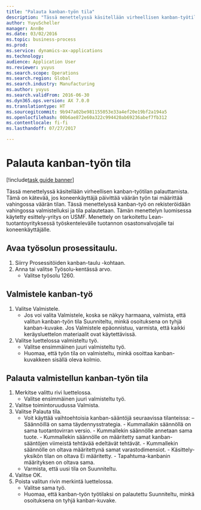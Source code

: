 ```yaml
--- 
title: "Palauta kanban-työn tila"
description: "Tässä menettelyssä käsitellään virheellisen kanban-työtilan palauttamista."
author: YuyuScheller
manager: AnnBe
ms.date: 03/02/2016
ms.topic: business-process
ms.prod: 
ms.service: dynamics-ax-applications
ms.technology: 
audience: Application User
ms.reviewer: yuyus
ms.search.scope: Operations
ms.search.region: Global
ms.search.industry: Manufacturing
ms.author: yuyus
ms.search.validFrom: 2016-06-30
ms.dyn365.ops.version: AX 7.0.0
ms.translationtype: HT
ms.sourcegitcommit: 9b947a02be981155053e33a4ef20e19bf2a194a5
ms.openlocfilehash: 00b6ae872e60a322c994420ab69236abef7fb312
ms.contentlocale: fi-fi
ms.lasthandoff: 07/27/2017

---
```

# <a name="revert-kanban-job-status"></a>Palauta kanban-työn tila

[!include[task guide banner](../../includes/task-guide-banner.md)]

Tässä menettelyssä käsitellään virheellisen kanban-työtilan palauttamista. Tämä on kätevää, jos koneenkäyttäjä päivittää väärän työn tai määrittää vahingossa väärän tilan. Tässä menettelyssä kanban-työ on rekisteröidään vahingossa valmistelluksi ja tila palautetaan. Tämän menettelyn luomisessa käytetty esittely-yritys on USMF. Menettely on tarkoitettu Lean-tuotantoyrityksessä työskentelevälle tuotannon osastonvalvojalle tai koneenkäyttäjälle.


## <a name="open-process-board-for-the-work-cell"></a>Avaa työsolun prosessitaulu.
1. Siirry Prosessitöiden kanban-taulu -kohtaan.
2. Anna tai valitse Työsolu-kentässä arvo.
    * Valitse työsolu 1260.  

## <a name="prepare-kanban-job"></a>Valmistele kanban-työ
1. Valitse Valmistele.
    * Jos voi valita Valmistele, koska se näkyy harmaana, valmista, että valitun kanban-työn tila Suunniteltu, minkä osoituksena on tyhjä kanban-kuvake. Jos Valmistele epäonnistuu, varmista, että kaikki keräysluettelon materiaalit ovat käytettävissä.  
2. Valitse luettelossa valmisteltu työ.
    * Valitse ensimmäinen juuri valmisteltu työ.  
    * Huomaa, että työn tila on valmisteltu, minkä osoittaa kanban-kuvakkeen sisällä oleva kolmio.  

## <a name="revert-the-status-of-the-prepared-kanban-job"></a>Palauta valmistellun kanban-työn tila
1. Merkitse valittu rivi luettelossa.
    * Valitse ensimmäinen juuri valmisteltu työ.  
2. Valitse toimintoruudussa Valmista.
3. Valitse Palauta tila.
    * Voit käyttää vaihtoehtoisia kanban-sääntöjä seuraavissa tilanteissa: – Säännöillä on sama täydennysstrategia.  - Kummallakin säännöllä on sama tuotantovirran versio.  - Kummallekin säännölle annetaan sama tuote.  - Kummallekin säännölle on määritetty samat kanban-sääntöjen viimeistä tehtävää edeltävät tehtävät.  - Kummallekin säännölle on oltava määritettynä samat varastodimensiot.  - Käsittely-yksikön tilan on oltava Ei määritetty.  - Tapahtuma-kanbanin määrityksen on oltava sama.  
    * Varmista, että uusi tila on Suunniteltu.  
4. Valitse OK.
5. Poista valitun rivin merkintä luettelossa.
    * Valitse sama työ.  
    * Huomaa, että kanban-työn työtilaksi on palautettu Suunniteltu, minkä osoituksena on tyhjä kanban-kuvake.  


